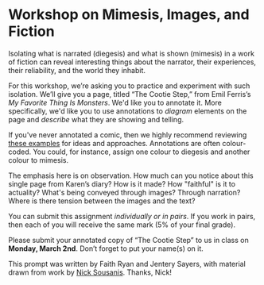 # Workshop on Mimesis, Images, and Fiction

Isolating what is narrated (diegesis) and what is shown (mimesis) in a work of fiction can reveal interesting things about the narrator, their experiences, their reliability, and the world they inhabit. 

For this workshop, we’re asking you to practice and experiment with such isolation. We’ll give you a page, titled “The Cootie Step,” from Emil Ferris’s *My Favorite Thing Is Monsters*. We'd like you to annotate it. More specifically, we'd like you to use annotations to *diagram* elements on the page and *describe* what they are showing and telling. 

If you've never annotated a comic, then we highly recommend reviewing [these examples](http://spinweaveandcut.com/wp-content/uploads/2019/08/vis-analysis-examples-smaller.pdf) for ideas and approaches. Annotations are often colour-coded. You could, for instance, assign one colour to diegesis and another colour to mimesis. 

The emphasis here is on observation. How much can you notice about this single page from Karen’s diary? How is it made? How "faithful" is it to actuality? What's being conveyed through images? Through narration? Where is there tension between the images and the text?

You can submit this assignment *individually or in pairs*. If you work in pairs, then each of you will receive the same mark (5% of your final grade).  

Please submit your annotated copy of “The Cootie Step” to us in class on **Monday, March 2nd**. Don’t forget to put your name(s) on it.

This prompt was written by Faith Ryan and Jentery Sayers, with material drawn from work by [Nick Sousanis](http://spinweaveandcut.com/). Thanks, Nick! 
